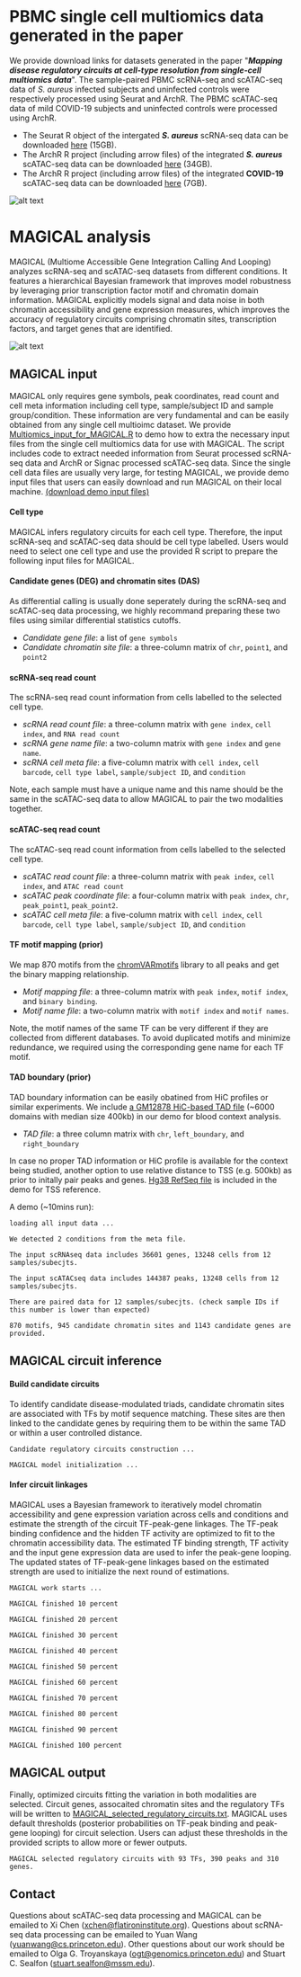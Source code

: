 
# PBMC single cell multiomics data generated in the paper

We provide download links for datasets generated in the paper "***Mapping disease regulatory circuits at cell-type resolution from single-cell multiomics data***". The sample-paired PBMC scRNA-seq and scATAC-seq data of *S. aureus* infected subjects and uninfected controls were respectively processed using Seurat and ArchR. The PBMC scATAC-seq data of mild COVID-19 subjects and uninfected controls were processed using ArchR. 

  * The Seurat R object of the intergated ***S. aureus*** scRNA-seq data can be downloaded [here](https://wisp.princeton.edu/media/magical/MRSA-MSSA-CTRL-all-combine-20210908.RData.gz) (15GB). 
  * The ArchR R project (including arrow files) of the integrated ***S. aureus*** scATAC-seq data can be downloaded [here](https://wisp.princeton.edu/media/magical/Staph_scATAC_integration.tar.gz) (34GB).
  * The ArchR R project (including arrow files) of the integrated **COVID-19** scATAC-seq data can be downloaded [here](https://wisp.princeton.edu/media/magical/COVID19_scATAC_integration.tar.gz) (7GB).


![alt text](https://github.com/xichensf/magical/blob/main/UMAP.png)



# MAGICAL analysis

MAGICAL (Multiome Accessible Gene Integration Calling And Looping) analyzes scRNA-seq and scATAC-seq datasets from different conditions. It features a hierarchical Bayesian framework that improves model robustness by leveraging prior transcription factor motif and chromatin domain information. MAGICAL explicitly models signal and data noise in both chromatin accessibility and gene expression measures, which improves the accuracy of regulatory circuits comprising chromatin sites, transcription factors, and target genes that are identified. 

![alt text](https://github.com/xichensf/magical/blob/main/MAGICAL.png)







## MAGICAL input

MAGICAL only requires gene symbols, peak coordinates, read count and cell meta information including cell type, sample/subject ID and sample group/condition. These information are very fundamental and can be easily obtained from any single cell multioimc dataset. We provide [Multiomics_input_for_MAGICAL.R](https://github.com/xichensf/magical/blob/main/Multiomics_input_for_MAGICAL.R) to demo how to extra the necessary input files from the single cell multiomics data for use with MAGICAL. The script includes code to extract needed information from Seurat processed scRNA-seq data and ArchR or Signac processed scATAC-seq data. Since the single cell data files are usually very large, for testing MAGICAL, we provide demo input files that users can easily download and run MAGICAL on their local machine. [(download demo input files)](https://drive.google.com/file/d/1CerwMHMnS1PNFNMy00OoHQjn6T30M1j4/view?usp=sharing)


#### **Cell type**

MAGICAL infers regulatory circuits for each cell type. Therefore, the input scRNA-seq and scATAC-seq data should be cell type labelled. Users would need to select one cell type and use the provided R script to prepare the following input files for MAGICAL.


#### **Candidate genes (DEG) and chromatin sites (DAS)**

As differential calling is usually done seperately during the scRNA-seq and scATAC-seq data processing, we highly recommand preparing these two files using similar differential statistics cutoffs.  

  * *Candidate gene file*: a list of ``` gene symbols ```
  * *Candidate chromatin site file*: a three-column matrix of ```chr```, ```point1```, and ```point2``` 

#### **scRNA-seq read count**
The scRNA-seq read count information from cells labelled to the selected cell type.   

  * *scRNA read count file*: a three-column matrix with ```gene index```, ```cell index```, and ```RNA read count```  
  * *scRNA gene name file*: a two-column matrix with ```gene index``` and ```gene name```.
  * *scRNA cell meta file*: a five-column matrix with ```cell index```, ```cell barcode```, ```cell type label```, ```sample/subject ID```, and ```condition```

Note, each sample must have a unique name and this name should be the same in the scATAC-seq data to allow MAGICAL to pair the two modalities together. 


#### **scATAC-seq read count**
The scATAC-seq read count information from cells labelled to the selected cell type. 

  * *scATAC read count file*: a three-column matrix with ```peak index```, ```cell index```, and ```ATAC read count```
  * *scATAC peak coordinate file*: a four-column matrix with ```peak index```, ```chr```, ```peak_point1```, ```peak_point2```.
  * *scATAC cell meta file*: a five-column matrix with ```cell index```, ```cell barcode```, ```cell type label```, ```sample/subject ID```, and ```condition```


#### **TF motif mapping (prior)**
We map 870 motifs from the [chromVARmotifs](https://github.com/GreenleafLab/chromVARmotifs) library to all peaks and get the binary mapping relationship. 

  * *Motif mapping file*: a three-column matrix with ```peak index```, ```motif index```, and ```binary binding```.
  * *Motif name file*: a two-column matrix with ```motif index``` and ```motif names```.

Note, the motif names of the same TF can be very different if they are collected from different databases. To avoid duplicated motifs and minimize redundance, we required using the corresponding gene name for each TF motif. 

#### **TAD boundary (prior)**
TAD boundary information can be easily obatined from HiC profiles or similar experiments. We include [a GM12878 HiC-based TAD file](https://github.com/xichensf/magical/blob/main/RaoGM12878_40kb_TopDomTADs_filtered_hg38.txt) (~6000 domains with median size 400kb) in our demo for blood context analysis. 
  * *TAD file*: a three column matrix with ```chr```, ```left_boundary```, and ```right_boundary``` 

In case no proper TAD information or HiC profile is available for the context being studied, another option to use relative distance to TSS (e.g. 500kb) as prior to initally pair peaks and genes. [Hg38 RefSeq file](https://github.com/xichensf/magical/blob/main/hg38_Refseq) is included in the demo for TSS reference.  


A demo (~10mins run):

```
loading all input data ...

We detected 2 conditions from the meta file.

The input scRNAseq data includes 36601 genes, 13248 cells from 12 samples/subecjts.

The input scATACseq data includes 144387 peaks, 13248 cells from 12 samples/subecjts.

There are paired data for 12 samples/subecjts. (check sample IDs if this number is lower than expected)

870 motifs, 945 candidate chromatin sites and 1143 candidate genes are provided.
```


## MAGICAL circuit inference

#### **Build candidate circuits**  
To identify candidate disease-modulated triads, candidate chromatin sites are associated with TFs by motif sequence matching. These sites are then linked to the candidate genes by requiring them to be within the same TAD or within a user controlled distance. 
```
Candidate regulatory circuits construction ...

MAGICAL model initialization ...
```
#### **Infer circuit linkages** 
MAGICAL uses a Bayesian framework to iteratively model chromatin accessibility and gene expression variation across cells and conditions and estimate the strength of the circuit TF-peak-gene linkages. The TF-peak binding confidence and the hidden TF activity are optimized to fit to the chromatin accessibility data. The estimated TF binding strength, TF activity and the input gene expression data are used to infer the peak-gene looping. The updated states of TF-peak-gene linkages based on the estimated strength are used to initialize the next round of estimations. 
```
MAGICAL work starts ...

MAGICAL finished 10 percent

MAGICAL finished 20 percent

MAGICAL finished 30 percent

MAGICAL finished 40 percent

MAGICAL finished 50 percent

MAGICAL finished 60 percent

MAGICAL finished 70 percent

MAGICAL finished 80 percent

MAGICAL finished 90 percent

MAGICAL finished 100 percent
```
## MAGICAL output
Finally, optimized circuits fitting the variation in both modalities are selected. Circuit genes, assocaited chromatin sites and the regulatory TFs will be written to [MAGICAL_selected_regulatory_circuits.txt](https://github.com/xichensf/magical/blob/main/MAGICAL_selected_regulatory_circuits.txt). MAGICAL uses default thresholds (posterior probabilities on TF-peak binding and peak-gene looping) for circuit selection. Users can adjust these thresholds in the provided scripts to allow more or fewer outputs.  

```
MAGICAL selected regulatory circuits with 93 TFs, 390 peaks and 310 genes.
```


## Contact
Questions about scATAC-seq data processing and MAGICAL can be emailed to Xi Chen (<xchen@flatironinstitute.org>).
Questions about scRNA-seq data processing can be emailed to Yuan Wang (<yuanwang@cs.princeton.edu>).
Other questions about our work should be emailed to Olga G. Troyanskaya (<ogt@genomics.princeton.edu>) and Stuart C. Sealfon (<stuart.sealfon@mssm.edu>).
